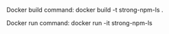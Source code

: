 Docker build command:
docker build -t strong-npm-ls .

Docker run command:
docker run -it strong-npm-ls
